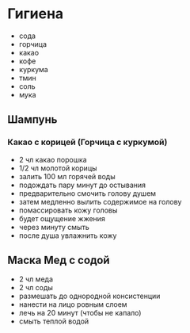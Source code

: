 # Гигиена
- сода
- горчица
- какао
- кофе
- куркума
- тмин
- соль
- мука

## Шампунь
### Какао с корицей (Горчица с куркумой)
- 2 чл какао порошка
- 1/2 чл молотой корицы
- залить 100 мл горячей воды
- подождать пару минут до остывания
- предварительно смочить голову душем
- затем медленно вылить содержимое на голову
- помассировать кожу головы
- будет ощущение жжения
- через минуту смыть
- после душа увлажнить кожу

## Маска Мед с содой
- 2 чл меда
- 2 чл соды
- размешать до однородной консистенции
- нанести на лицо ровным слоем
- лечь на 20 минут (чтобы не капало)
- смыть теплой водой